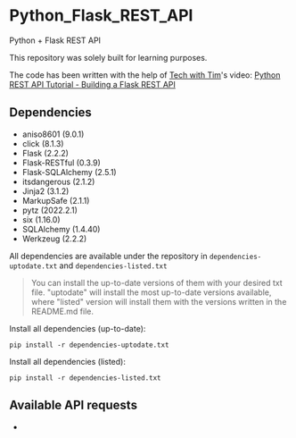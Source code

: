 # Python_Flask_REST_API
 Python + Flask REST API

 This repository was solely built for learning purposes.
 
 The code has been written with the help of [Tech with Tim](https://www.youtube.com/c/TechWithTim)'s video: [Python REST API Tutorial - Building a Flask REST API](https://www.youtube.com/watch?v=GMppyAPbLYk)


## Dependencies
- aniso8601 (9.0.1)
- click (8.1.3)
- Flask (2.2.2)
- Flask-RESTful (0.3.9)
- Flask-SQLAlchemy (2.5.1)
- itsdangerous (2.1.2)
- Jinja2 (3.1.2)
- MarkupSafe (2.1.1)
- pytz (2022.2.1)
- six (1.16.0)
- SQLAlchemy (1.4.40)
- Werkzeug (2.2.2)

All dependencies are available under the repository in `dependencies-uptodate.txt` and `dependencies-listed.txt`

> You can install the up-to-date versions of them with your desired txt file. "uptodate" will install the most up-to-date versions available, where "listed" version will install them with the versions written in the README.md file.

Install all dependencies (up-to-date):

```
pip install -r dependencies-uptodate.txt
```

Install all dependencies (listed):
```
pip install -r dependencies-listed.txt
```

## Available API requests

- 